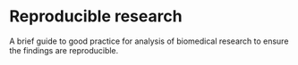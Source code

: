 # Reproducible research

A brief guide to good practice for analysis of biomedical research to ensure the findings are reproducible.
